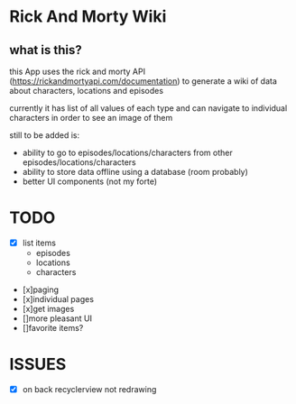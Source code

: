 # Rick And Morty Wiki

## what is this?
this App uses the rick and morty API (https://rickandmortyapi.com/documentation) to generate a wiki of data about
characters, locations and episodes

currently it has list of all values of each type and can navigate to individual characters in order to see an image of them

still to be added is:
- ability to go to episodes/locations/characters from other episodes/locations/characters
- ability to store data offline using a database (room probably)
- better UI components (not my forte)

# TODO
- [x] list items
    - episodes
    - locations
    - characters
- [x]paging
- [x]individual pages
- [x]get images
- []more pleasant UI
- []favorite items?

# ISSUES
- [x] on back recyclerview not redrawing
